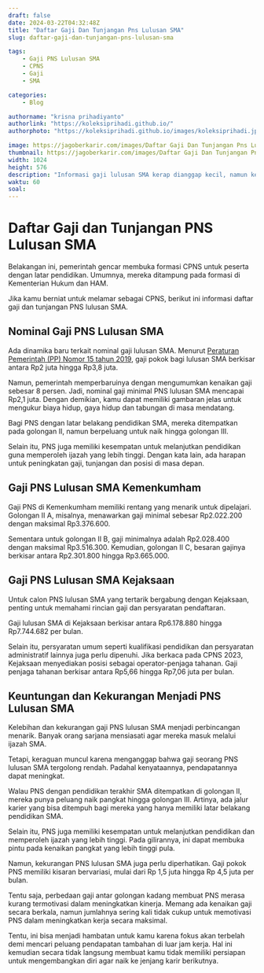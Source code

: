 ```yaml
---
draft: false
date: 2024-03-22T04:32:48Z
title: "Daftar Gaji Dan Tunjangan Pns Lulusan SMA"
slug: daftar-gaji-dan-tunjangan-pns-lulusan-sma

tags:
    - Gaji PNS Lulusan SMA
    - CPNS
    - Gaji
    - SMA

categories:
    - Blog

authorname: "krisna prihadiyanto"
authorlink: "https://koleksiprihadi.github.io/"
authorphoto: "https://koleksiprihadi.github.io/images/koleksiprihadi.jpeg"

image: https://jagoberkarir.com/images/Daftar Gaji Dan Tunjangan Pns Lulusan SMA.png
thumbnail: https://jagoberkarir.com/images/Daftar Gaji Dan Tunjangan Pns Lulusan SMA.png
width: 1024
height: 576
description: "Informasi gaji lulusan SMA kerap dianggap kecil, namun kenyataannya bisa membuat orang terbelalak mata. Cari tahu gajinya di sini."
waktu: 60
soal:
---
```


# Daftar Gaji dan Tunjangan PNS Lulusan SMA 

Belakangan ini, pemerintah gencar membuka formasi CPNS untuk peserta dengan latar pendidikan. Umumnya, mereka ditampung pada formasi di Kementerian Hukum dan HAM.

Jika kamu berniat untuk melamar sebagai CPNS, berikut ini informasi daftar gaji dan tunjangan PNS lulusan SMA.

## Nominal Gaji PNS Lulusan SMA

Ada dinamika baru terkait nominal gaji lulusan SMA. Menurut [Peraturan Pemerintah (PP) Nomor 15 tahun 2019](https://peraturan.bpk.go.id/Details/103323/pp-no-15-tahun-2019), gaji pokok bagi lulusan SMA berkisar antara Rp2 juta hingga Rp3,8 juta. 

Namun, pemerintah memperbaruinya dengan mengumumkan kenaikan gaji sebesar 8 persen. Jadi, nominal gaji minimal PNS lulusan SMA mencapai Rp2,1 juta. Dengan demikian, kamu dapat memiliki gambaran jelas untuk mengukur biaya hidup, gaya hidup dan tabungan di masa mendatang.

Bagi PNS dengan latar belakang pendidikan SMA, mereka ditempatkan pada golongan II, namun berpeluang untuk naik hingga golongan III. 

Selain itu, PNS juga memiliki kesempatan untuk melanjutkan pendidikan guna memperoleh ijazah yang lebih tinggi. Dengan kata lain, ada harapan untuk peningkatan gaji, tunjangan dan posisi di masa depan.

## Gaji PNS Lulusan SMA Kemenkumham

Gaji PNS di Kemenkumham memiliki rentang yang menarik untuk dipelajari. Golongan II A, misalnya, menawarkan gaji minimal sebesar Rp2.022.200 dengan maksimal Rp3.376.600. 

Sementara untuk golongan II B, gaji minimalnya adalah Rp2.028.400 dengan maksimal Rp3.516.300. Kemudian, golongan II C, besaran gajinya berkisar antara Rp2.301.800 hingga Rp3.665.000. 

## Gaji PNS Lulusan SMA Kejaksaan

Untuk calon PNS lulusan SMA yang tertarik bergabung dengan Kejaksaan, penting untuk memahami rincian gaji dan persyaratan pendaftaran. 

Gaji lulusan SMA di Kejaksaan berkisar antara Rp6.178.880 hingga Rp7.744.682 per bulan. 

Selain itu, persyaratan umum seperti kualifikasi pendidikan dan persyaratan administratif lainnya juga perlu dipenuhi. Jika berkaca pada CPNS 2023, Kejaksaan menyediakan posisi sebagai operator-penjaga tahanan. Gaji penjaga tahanan berkisar antara Rp5,66 hingga Rp7,06 juta per bulan.

## Keuntungan dan Kekurangan Menjadi PNS Lulusan SMA

Kelebihan dan kekurangan gaji PNS lulusan SMA menjadi perbincangan menarik. Banyak orang sarjana mensiasati agar mereka masuk melalui ijazah SMA. 

Tetapi, keraguan muncul karena menganggap bahwa gaji seorang PNS lulusan SMA tergolong rendah. Padahal kenyataannya, pendapatannya dapat meningkat.

Walau PNS dengan pendidikan terakhir SMA ditempatkan di golongan II, mereka punya peluang naik pangkat hingga golongan III. Artinya, ada jalur karier yang bisa ditempuh bagi mereka yang hanya memiliki latar belakang pendidikan SMA. 

Selain itu, PNS juga memiliki kesempatan untuk melanjutkan pendidikan dan memperoleh ijazah yang lebih tinggi. Pada gilirannya, ini dapat membuka pintu pada kenaikan pangkat yang lebih tinggi pula.

Namun, kekurangan PNS lulusan SMA juga perlu diperhatikan. Gaji pokok PNS memiliki kisaran bervariasi, mulai dari Rp 1,5 juta hingga Rp 4,5 juta per bulan.

Tentu saja, perbedaan gaji antar golongan kadang membuat PNS merasa kurang termotivasi dalam meningkatkan kinerja. Memang ada kenaikan gaji secara berkala, namun jumlahnya sering kali tidak cukup untuk memotivasi PNS dalam meningkatkan kerja secara maksimal. 

Tentu, ini bisa menjadi hambatan untuk kamu karena fokus akan terbelah demi mencari peluang pendapatan tambahan di luar jam kerja. Hal ini kemudian secara tidak langsung membuat kamu tidak memiliki persiapan untuk mengembangkan diri agar naik ke jenjang karir berikutnya.
